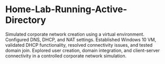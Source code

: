 # Home-Lab-Running-Active-Directory
Simulated corporate network creation using a virtual environment. Configured DNS, DHCP, and NAT settings. Established Windows 10 VM, validated DHCP functionality, resolved connectivity issues, and tested domain join. Explored user creation, domain integration, and client-server connectivity in a controlled corporate network simulation.
